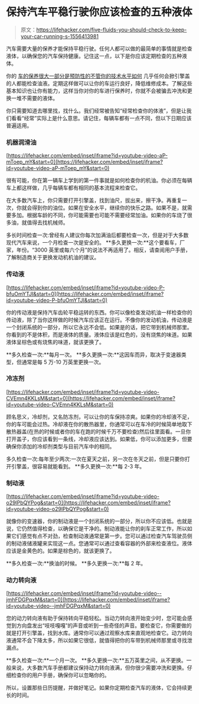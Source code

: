 # 保持汽车平稳行驶你应该检查的五种液体

> 原文：<https://lifehacker.com/five-fluids-you-should-check-to-keep-your-car-running-s-1556413981>

汽车需要大量的保养才能保持平稳行驶。任何人都可以做的最简单的事情就是检查液体，以确保您的汽车保持健康。记住这一点，以下是你应该定期检查的五种液体。



你的 [车的保养很大一部分是预防性的](https://lifehacker.com/the-preventative-maintenance-you-need-to-do-on-your-car-1394196018)[不管你的技术水平如何](http://lifehacker.com/the-car-repairs-you-can-seriously-do-yourself-despit-5868374) 几乎任何会掀引擎盖的人都能检查油液。定期这样做可以让你的车运行良好，降低维修成本。了解这些基本知识也让你有能力，这样当你对你的车进行保养时，你就不会被骗去冲洗和更换一堆不需要的液体。

你只需要知道去哪里找，找什么。我们经常被告知“经常检查你的体液”，但是让我们看看“经常”实际上是什么意思。请记住，每辆车都有一点不同，但以下日期应该普遍适用。

### 机器润滑油

 [https://lifehacker.com/embed/inset/iframe?id=youtube-video-aP-mToep_mY&start=0](https://lifehacker.com/embed/inset/iframe?id=youtube-video-aP-mToep_mY&start=0) 

很有可能，你在第一辆车上学到的第一件事就是如何检查你的机油。你必须在每辆车上都这样做，几乎每辆车都有相同的基本流程来检查它。

在大多数汽车上，你只需要打开引擎盖，找到油尺，拔出来，擦干净。再重复一次，你就会得到你的油位。如果在安全水平，继续你的快乐之路。如果不是，就需要多加。根据车龄的不同，你可能需要也可能不需要经常加油。如果你的车烧了很多油，就值得去找机械师。

多长时间检查一次:曾经有人建议你每次加满油后都要检查一次，但是对于大多数现代汽车来说，一个月检查一次是安全的。
**多久更换一次:**这个要看车，厂家，年份。“3000 英里或每六个月”的说法不再适用了。相反，请查阅用户手册，了解制造商关于更换发动机机油的建议。

### 传动液

 [https://lifehacker.com/embed/inset/iframe?id=youtube-video-P-bfuOmYTJI&start=0](https://lifehacker.com/embed/inset/iframe?id=youtube-video-P-bfuOmYTJI&start=0) 

你的传动液是保持汽车齿轮平稳运转的东西。你可以像检查发动机油一样检查你的传动液，除了当你这样做的时候汽车应该正在运行。不像你的发动机油，传动液是一个封闭系统的一部分，所以它永远不会低。如果是的话，把它带到机械师那里。你看到的不是体积，而是液体的质量。液体应该是红色的，没有烧焦的味道。如果液体呈棕色或有烧焦的味道，就该更换了。

**多久检查一次:**每月一次。
**多久更换一次:**这因车而异，取决于变速器类型，但通常是每 5 万-10 万英里更换一次。

### 冷冻剂

 [https://lifehacker.com/embed/inset/iframe?id=youtube-video-CVEmn4KKLsM&start=0](https://lifehacker.com/embed/inset/iframe?id=youtube-video-CVEmn4KKLsM&start=0) 

顾名思义，冷却剂，又名防冻剂，可以让你的车保持凉爽。如果你的冷却液不足，你的车可能会过热。冷却液在你的散热器里，你通常可以在车冷的时候简单地取下散热器盖(在热的时候或者你的车在跑的时候千万不要检查)然后往里面看。一旦你打开盖子，你应该看到一条线，冷却液应该达到。如果低，你可以添加更多，但要确保你添加的冷却剂类型与目前汽车中的相同。

多久检查一次:每年至少两次:一次在夏天之前，另一次在冬天之前，但是只要你打开引擎盖，很容易就能看到。
**多久更换一次:**每 2-3 年。

### 制动液

 [https://lifehacker.com/embed/inset/iframe?id=youtube-video-o29lPbQYPog&start=0](https://lifehacker.com/embed/inset/iframe?id=youtube-video-o29lPbQYPog&start=0) 

就像你的变速器，你的制动液是一个封闭系统的一部分，所以你不应该低。也就是说，它仍然值得检查，以确保它是干净的。制动液能让你的刹车正常工作，所以如果它们感觉有点不对劲，检查制动液通常是第一步。您可以通过检查汽车驾驶员侧的制动液储液罐来实现这一点。您通常可以通过查看容器的外部来检查液位。液体应该是金黄色的。如果是棕色的，就该更换了。

**多久检查一次:**换油的时候。
**多久更换一次:**每 2 年。

### 动力转向液

 [https://lifehacker.com/embed/inset/iframe?id=youtube-video--jmhFDGPqxM&start=0](https://lifehacker.com/embed/inset/iframe?id=youtube-video--jmhFDGPqxM&start=0) 

您的动力转向液有助于保持转向平稳轻松。当动力转向液开始变少时，您可能会感觉到方向盘发出“吱吱嘎嘎”的声音或听到一些奇怪的声音。要检查它，你需要做的就是打开引擎盖，找到水库。通常你可以通过观察水库来直观地检查它。动力转向液通常不会下降太多，所以如果它很低，就值得把你的车带到机械师那里或寻找泄漏点。

**多久检查一次:**一个月一次。
**多久更换一次:**五万英里之间，从不更换。一般来说，大多数汽车手册都建议保持动力转向液满，但你很少需要冲洗和更换。仔细检查你的用户手册，确保你可以忽略你的。

所以，设置那些日历提醒，并做好笔记。如果你定期检查汽车的液体，它会持续更长的时间。